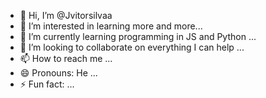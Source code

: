 - 👋 Hi, I’m @Jvitorsilvaa
- 👀 I’m interested in learning more and more...
- 🌱 I’m currently learning programming in JS and Python ...
- 💞️ I’m looking to collaborate on everything I can help ...
- 📫 How to reach me ...
- 😄 Pronouns: He ...
- ⚡ Fun fact: ...

<!---
Jvitorsilvaa/Jvitorsilvaa is a ✨ special ✨ repository because its `README.md` (this file) appears on your GitHub profile.
You can click the Preview link to take a look at your changes.
--->
